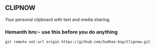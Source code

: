 ## CLIPNOW

Your personal clipboard with text and media sharing.

### Hemanth bro:- use this before you do anything

`git remote set-url origin https://github.com/Sudhee-bsp/Clipnow.git`

